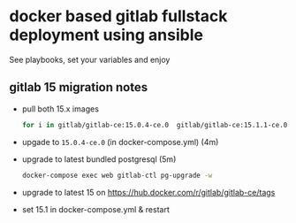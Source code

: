 # docker based gitlab fullstack deployment using ansible
See playbooks, set your variables and enjoy


## gitlab 15 migration notes
- pull both 15.x images

    ```sh
    for i in gitlab/gitlab-ce:15.0.4-ce.0  gitlab/gitlab-ce:15.1.1-ce.0;do docker pull $i;done
    ```
- upgade to `15.0.4-ce.0` (in docker-compose.yml) (4m)
- upgrade to latest bundled postgresql (5m)

    ```sh
    docker-compose exec web gitlab-ctl pg-upgrade -w
    ```
- upgrade to latest 15 on https://hub.docker.com/r/gitlab/gitlab-ce/tags
- set 15.1 in docker-compose.yml & restart
